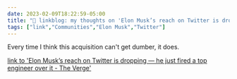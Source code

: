 ---date: 2023-02-09T18:22:59-05:00title: "🔗 linkblog: my thoughts on 'Elon Musk’s reach on Twitter is dropping — he just fired a top engineer over it - The Verge'"tags: ["link","Communities","Elon Musk","Twitter"]---Every time I think this acquisition can't get dumber, it does.   [link to 'Elon Musk’s reach on Twitter is dropping — he just fired a top engineer over it - The Verge'](https://www.theverge.com/2023/2/9/23593099/elon-musk-twitter-fires-engineer-declining-reach-ftc-concerns)